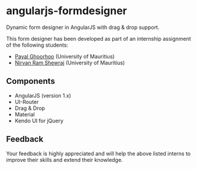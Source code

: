 # angularjs-formdesigner
Dynamic form designer in AngularJS with drag &amp; drop support.

This form designer has been developed as part of an internship assignment of the following students:
- [Payal Ghoorhoo](https://github.com/payalghoorhoo) (University of Mauritius)
- [Nirvan Ram Shewraj](https://github.com/nirvan16) (University of Mauritius)

## Components
- AngularJS (version 1.x)
- UI-Router
- Drag &amp; Drop
- Material
- Kendo UI for jQuery

## Feedback
Your feedback is highly appreciated and will help the above listed interns to improve their skills and extend their knowledge.